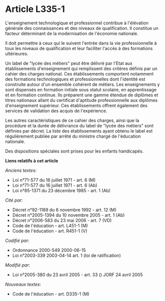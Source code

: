 # Article L335-1

L'enseignement technologique et professionnel contribue à l'élévation générale des connaissances et des niveaux de
qualification. Il constitue un facteur déterminant de la modernisation de l'économie nationale.

Il doit permettre à ceux qui le suivent l'entrée dans la vie professionnelle à tous les niveaux de qualification et leur
faciliter l'accès à des formations ultérieures.

Un label de "lycée des métiers" peut être délivré par l'Etat aux établissements d'enseignement qui remplissent des critères
définis par un cahier des charges national. Ces établissements comportent notamment des formations technologiques et
professionnelles dont l'identité est construite autour d'un ensemble cohérent de métiers. Les enseignements y sont dispensés
en formation initiale sous statut scolaire, en apprentissage et en formation continue. Ils préparent une gamme étendue de
diplômes et titres nationaux allant du certificat d'aptitude professionnelle aux diplômes d'enseignement supérieur. Ces
établissements offrent également des services de validation des acquis de l'expérience.

Les autres caractéristiques de ce cahier des charges, ainsi que la procédure et la durée de délivrance du label de "lycée des
métiers" sont définies par décret. La liste des établissements ayant obtenu le label est régulièrement publiée par arrêté du
ministre chargé de l'éducation nationale.

Des dispositions spéciales sont prises pour les enfants handicapés.

**Liens relatifs à cet article**

_Anciens textes_:

  - Loi n°71-577 du 16 juillet 1971 - art. 6 (M)
  - Loi n°71-577 du 16 juillet 1971 - art. 6 (Ab)
  - Loi n°85-1371 du 23 décembre 1985 - art. 1 (Ab)

_Cité par_:

  - Décret n°92-1189 du 6 novembre 1992 - art. 12 (M)
  - Décret n°2005-1394 du 10 novembre 2005 - art. 1 (Ab)
  - Décret n°2006-583 du 23 mai 2006 - art. 7 (VD)
  - Code de l'éducation - art. L451-1 (M)
  - Code de l'éducation - art. R451-1 (V)

_Codifié par_:

  - Ordonnance 2000-549 2000-06-15
  - Loi n°2003-339 2003-04-14 art. 1 (loi de ratification)

_Modifié par_:

  - Loi n°2005-380 du 23 avril 2005 - art. 33 () JORF 24 avril 2005

_Nouveaux textes_:

  - Code de l'éducation - art. D335-1 (M)
